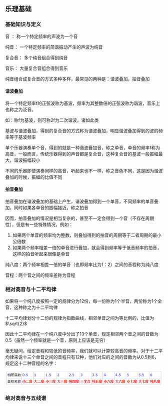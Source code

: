 ## 乐理基础



### 基础知识与定义

音 ： 称一个特定频率的声波为一个音

纯音： 一个特定频率的简谐振动产生的声波为纯音

复合音： 多个纯音组合得到纯音

音乐： 大量复合音组合得到音乐

纯音组合成复合音的方式多种多样，最常见的两种是：谐波叠加，拍音叠加

#### 谐波叠加

将一个特定频率f的正弦波称为基波，频率为其整数倍的正弦波称为谐波，音乐上也称之为泛音。

如：称f为基波，则可称2f为二次谐波，诸如此类

基波与谐波叠加，得到的复合音的方式称为谐波叠加，明显谐波叠加得到的波的频率等于基波频率

单个乐器演奏单个音，得到的就是一种谐波叠加音，称之单音，单音的频率f称为高音，一般而言，传统乐器得到的声音都是复合音，这种复合音的基波一般振幅最大，谐波振幅较小

不同的乐器即使演奏同样的高音，听起来也不一样，称之音色不同，这是因为谐波叠加的时候，振幅的比值不同



#### 拍音叠加

拍音叠加在谐波叠加的基础上产生，谐波叠加得到一个单音，不同频率的单音叠加，同时如果各单音的振幅接近，称之拍音

因而，拍音叠加的情况是相当复杂的，甚至不一定会得到一个音（不存在周期性），但是有一些特殊情况，例如：

1. 如果两个单音的频率均为整数，则叠加得到的拍音的周期等于二者周期的最小公倍数
2. 如果两个频率相差一倍的单音进行叠加，就会得到频率等于低音频率的拍音，这样的拍音听起来很像是单音







纯八度：两个频率相差一倍的单音（也即频率比为1：2）之间的音程称为纯八度

音程：两个音之间的频率差称为音程



### 相对高音与十二平均律

如果将一个纯八度按照一定的规律分为12份，每一份称为1个半音，两份称为1个全音，这种称之为十二平均律

十二平均律划分十二份的规律为指数曲线，相邻单音之间为等比例的，比值为 $\sqrt{2}$ 

因此十二平均律在一个纯八度中分出了13个单音，规定相邻两个音之间的音数为0.5（虽然一个频率就是一个音，原则上应该是无穷）

毫无疑问，给定音程和较低的音频率，我们就可以计算较高音的频率。对于十二平均律来说十三个单音之间的音程只有12种，他们对应的之间的音数为从0.5到6，规定这十二种音程的名字：

![十二音程](images/十二音程.png)



### 绝对高音与五线谱

